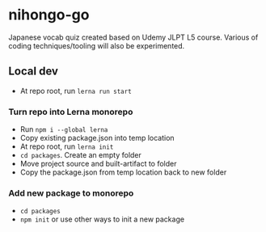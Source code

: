 # nihongo-go

Japanese vocab quiz created based on Udemy JLPT L5 course. Various of coding techniques/tooling will also be experimented.

## Local dev

- At repo root, run `lerna run start`

### Turn repo into Lerna monorepo

- Run `npm i --global lerna`
- Copy existing package.json into temp location
- At repo root, run `lerna init`
- `cd packages`. Create an empty folder
- Move project source and built-artifact to folder
- Copy the package.json from temp location back to new folder

### Add new package to monorepo

- `cd packages`
- `npm init` or use other ways to init a new package
